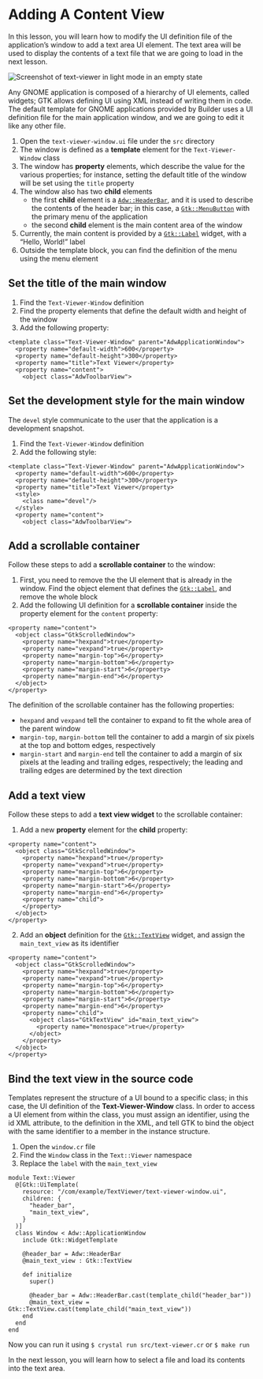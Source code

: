 # Adding A Content View

In this lesson, you will learn how to modify the UI definition file of the application’s window to add a text area UI element. The text area will be used to display the contents of a text file that we are going to load in the next lesson.

![Screenshot of text-viewer in light mode in an empty state](/assets/en/content_view.png)

Any GNOME application is composed of a hierarchy of UI elements, called widgets; GTK allows defining UI using XML instead of writing them in code. The default template for GNOME applications provided by Builder uses a UI definition file for the main application window, and we are going to edit it like any other file.

1. Open the `text-viewer-window.ui` file under the `src` directory
1. The window is defined as a **template** element for the `Text-Viewer-Window` class
1. The window has **property** elements, which describe the value for the various properties; for instance, setting the default title of the window will be set using the `title` property
1. The window also has two **child** elements
    - the first **child** element is a [`Adw::HeaderBar`](https://libadwaita.geopjr.dev/docs/Adw/HeaderBar.html), and it is used to describe the contents of the header bar; in this case, a [`Gtk::MenuButton`](https://libadwaita.geopjr.dev/docs/Gtk/MenuButton.html) with the primary menu of the application
    - the second **child** element is the main content area of the window
1. Currently, the main content is provided by a [`Gtk::Label`](https://libadwaita.geopjr.dev/docs/Gtk/Label.html) widget, with a “Hello, World!” label
1. Outside the template block, you can find the definition of the menu using the menu element

## Set the title of the main window

1. Find the `Text-Viewer-Window` definition
1. Find the property elements that define the default width and height of the window
1. Add the following property:

```xml{4}
<template class="Text-Viewer-Window" parent="AdwApplicationWindow">
  <property name="default-width">600</property>
  <property name="default-height">300</property>
  <property name="title">Text Viewer</property>
  <property name="content">
    <object class="AdwToolbarView">
```

## Set the development style for the main window

The `devel` style communicate to the user that the application is a development snapshot.

1. Find the `Text-Viewer-Window` definition
1. Add the following style:

```xml{5-7}
<template class="Text-Viewer-Window" parent="AdwApplicationWindow">
  <property name="default-width">600</property>
  <property name="default-height">300</property>
  <property name="title">Text Viewer</property>
  <style>
    <class name="devel"/>
  </style>
  <property name="content">
    <object class="AdwToolbarView">
```

## Add a scrollable container

Follow these steps to add a **scrollable container** to the window:

1. First, you need to remove the the UI element that is already in the window. Find the object element that defines the [`Gtk::Label`](https://libadwaita.geopjr.dev/docs/Gtk/Label.html), and remove the whole block
1. Add the following UI definition for a **scrollable container** inside the property element for the `content` property:

```xml{2-9}
<property name="content">
  <object class="GtkScrolledWindow">
    <property name="hexpand">true</property>
    <property name="vexpand">true</property>
    <property name="margin-top">6</property>
    <property name="margin-bottom">6</property>
    <property name="margin-start">6</property>
    <property name="margin-end">6</property>
  </object>
</property>
```

The definition of the scrollable container has the following properties:
- `hexpand` and `vexpand` tell the container to expand to fit the whole area of the parent window
- `margin-top`, `margin-bottom` tell the container to add a margin of six pixels at the top and bottom edges, respectively
- `margin-start` and `margin-end` tell the container to add a margin of six pixels at the leading and trailing edges, respectively; the leading and trailing edges are determined by the text direction

## Add a text view

Follow these steps to add a **text view widget** to the scrollable container:

1. Add a new **property** element for the **child** property:

```xml{9-10}
<property name="content">
  <object class="GtkScrolledWindow">
    <property name="hexpand">true</property>
    <property name="vexpand">true</property>
    <property name="margin-top">6</property>
    <property name="margin-bottom">6</property>
    <property name="margin-start">6</property>
    <property name="margin-end">6</property>
    <property name="child">
    </property>
  </object>
</property>
```

2. Add an **object** definition for the [`Gtk::TextView`](https://libadwaita.geopjr.dev/docs/Gtk/TextView.html) widget, and assign the `main_text_view` as its identifier

```xml{10-12}
<property name="content">
  <object class="GtkScrolledWindow">
    <property name="hexpand">true</property>
    <property name="vexpand">true</property>
    <property name="margin-top">6</property>
    <property name="margin-bottom">6</property>
    <property name="margin-start">6</property>
    <property name="margin-end">6</property>
    <property name="child">
      <object class="GtkTextView" id="main_text_view">
        <property name="monospace">true</property>
      </object>
    </property>
  </object>
</property>
```

## Bind the text view in the source code

Templates represent the structure of a UI bound to a specific class; in this case, the UI definition of the **Text-Viewer-Window** class. In order to access a UI element from within the class, you must assign an identifier, using the id XML attribute, to the definition in the XML, and tell GTK to bind the object with the same identifier to a member in the instance structure.

1. Open the `window.cr` file
1. Find the `Window` class in the `Text::Viewer` namespace
1. Replace the `label` with the `main_text_view`

```crystal{6,13,19}
module Text::Viewer
  @[Gtk::UiTemplate(
    resource: "/com/example/TextViewer/text-viewer-window.ui",
    children: {
      "header_bar",
      "main_text_view",
    }
  )]
  class Window < Adw::ApplicationWindow
    include Gtk::WidgetTemplate

    @header_bar = Adw::HeaderBar
    @main_text_view : Gtk::TextView

    def initialize
      super()

      @header_bar = Adw::HeaderBar.cast(template_child("header_bar"))
      @main_text_view = Gtk::TextView.cast(template_child("main_text_view"))
    end
  end
end
```

Now you can run it using `$ crystal run src/text-viewer.cr` or `$ make run`

In the next lesson, you will learn how to select a file and load its contents into the text area.
